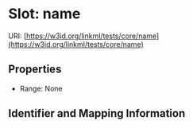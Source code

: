 # Slot: name

URI: [https://w3id.org/linkml/tests/core/name](https://w3id.org/linkml/tests/core/name)



<!-- no inheritance hierarchy -->


## Properties

 * Range: None



## Identifier and Mapping Information





